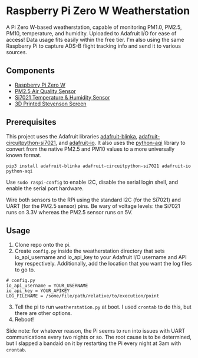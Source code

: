 # Raspberry Pi Zero W Weatherstation

A Pi Zero W-based weatherstation, capable of monitoring PM1.0, PM2.5, PM10, temperature, and humidity. Uploaded to Adafruit I/O for ease of access! Data usage fits easily within the free tier. I'm also using the same Raspberry Pi to capture ADS-B flight tracking info and send it to various sources. 

## Components
* [Raspberry Pi Zero W](https://www.adafruit.com/product/3400)
* [PM2.5 Air Quality Sensor](https://www.adafruit.com/product/3686)
* [Si7021 Temperature & Humidity Sensor](https://www.adafruit.com/product/3251)
* [3D Printed Stevenson Screen](https://www.thingiverse.com/thing:2970799)

## Prerequisites

This project uses the Adafruit libraries [adafruit-blinka](https://github.com/adafruit/Adafruit_Blinka), [adafruit-circuitpython-si7021](https://github.com/adafruit/Adafruit_CircuitPython_SI7021), and [adafruit-io](https://github.com/adafruit/Adafruit_IO_Python). 
It also uses the [python-aqi](https://github.com/hrbonz/python-aqi) library to convert from the native PM2.5 and PM10 values to a more universally known format. 

`pip3 install adafruit-blinka adafruit-circuitpython-si7021 adafruit-io python-aqi` 

Use `sudo raspi-config` to enable I2C, disable the serial login shell, and enable the serial port hardware. 

Wire both sensors to the RPi using the standard I2C (for the Si7021) and UART (for the PM2.5 sensor) pins. Be wary of voltage levels: the Si7021 runs on 3.3V whereas the PM2.5 sensor runs on 5V. 

## Usage
1. Clone repo onto the pi.
2. Create `config.py` inside the weatherstation directory that sets io_api_username and io_api_key to your Adafruit I/O username and API key respectively. Additionally, add the location that you want the log files to go to.
```
# config.py
io_api_username = YOUR_USERNAME
io_api_key = YOUR_APIKEY
LOG_FILENAME = /some/file/path/relative/to/execution/point
```
3. Tell the pi to run `weatherstation.py` at boot. I used `crontab` to do this, but there are other options.  
4. Reboot!

Side note: for whatever reason, the Pi seems to run into issues with UART communications every two nights or so. The root cause is to be determined, but I slapped a bandaid on it by restarting the Pi every night at 3am with `crontab`. 
